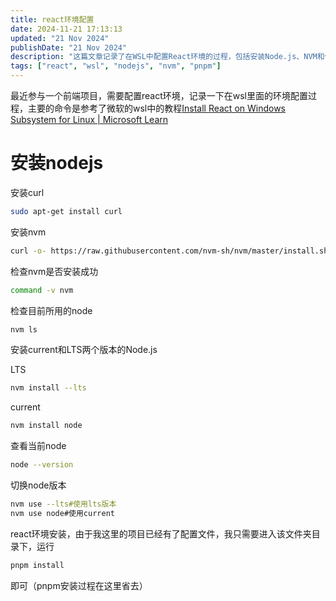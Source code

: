 ```yaml
---
title: react环境配置
date: 2024-11-21 17:13:13
updated: "21 Nov 2024"
publishDate: "21 Nov 2024"
description: "这篇文章记录了在WSL中配置React环境的过程，包括安装Node.js、NVM和使用pnpm安装依赖等步骤。"
tags: ["react", "wsl", "nodejs", "nvm", "pnpm"]
---
```


最近参与一个前端项目，需要配置react环境，记录一下在wsl里面的环境配置过程，主要的命令是参考了微软的wsl中的教程[Install React on Windows Subsystem for Linux | Microsoft Learn](https://learn.microsoft.com/en-us/windows/dev-environment/javascript/react-on-wsl)

# 安装nodejs

安装curl

```bash
sudo apt-get install curl
```

安装nvm

```bash
curl -o- https://raw.githubusercontent.com/nvm-sh/nvm/master/install.sh | bash
```

检查nvm是否安装成功

```bash
command -v nvm
```

检查目前所用的node

```bash
nvm ls
```

安装current和LTS两个版本的Node.js

LTS

```bash
nvm install --lts
```

current

```bash
nvm install node
```

查看当前node

```bash
node --version
```

切换node版本

```bash
nvm use --lts#使用lts版本
nvm use node#使用current
```

react环境安装，由于我这里的项目已经有了配置文件，我只需要进入该文件夹目录下，运行

```bash
pnpm install
```

即可（pnpm安装过程在这里省去）
